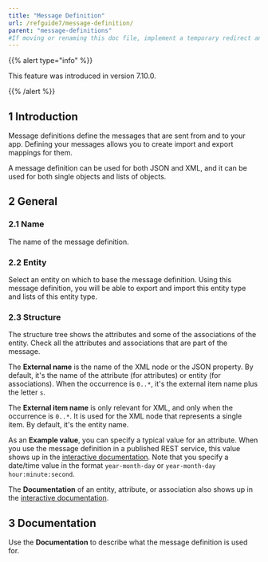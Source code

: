 ```yaml
---
title: "Message Definition"
url: /refguide7/message-definition/
parent: "message-definitions"
#If moving or renaming this doc file, implement a temporary redirect and let the respective team know they should update the URL in the product. See Mapping to Products for more details.
---
```


{{% alert type="info" %}}

This feature was introduced in version 7.10.0.

{{% /alert %}}

## 1 Introduction

Message definitions define the messages that are sent from and to your app. Defining your messages allows you to create import and export mappings for them.

A message definition can be used for both JSON and XML, and it can be used for both single objects and lists of objects.

## 2 General

### 2.1 Name

The name of the message definition.

### 2.2 Entity

Select an entity on which to base the message definition. Using this message definition, you will be able to export and import this entity type and lists of this entity type.

### 2.3 Structure

The structure tree shows the attributes and some of the associations of the entity. Check all the attributes and associations that are part of the message.

The **External name** is the name of the XML node or the JSON property. By default, it's the name of the attribute (for attributes) or entity (for associations). When the occurrence is `0..*`, it's the external item name plus the letter `s`.

The **External item name** is only relevant for XML, and only when the occurrence is `0..*`. It is used for the XML node that represents a single item. By default, it's the entity name.

As an **Example value**, you can specify a typical value for an attribute. When you use the message definition in a published REST service, this value shows up in the [interactive documentation](published-rest-services#interactive-documentation). Note that you specify a date/time value in the format `year-month-day` or `year-month-day hour:minute:second`.

The **Documentation** of an entity, attribute, or association also shows up in the [interactive documentation](published-rest-services#interactive-documentation).

## 3 Documentation

Use the **Documentation** to describe what the message definition is used for.

